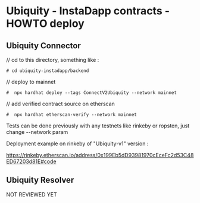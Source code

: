 # Ubiquity - InstaDapp contracts - HOWTO deploy



## Ubiquity Connector

// cd to this directory, something like : 

`# cd ubiquity-instadapp/backend`

// deploy to mainnet

`#  npx hardhat deploy --tags ConnectV2Ubiquity --network mainnet`

// add verified contract source on etherscan 

`#  npx hardhat etherscan-verify --network mainnet`


Tests can be done previously with any testnets like rinkeby or ropsten, just change --network param

Deployment example on rinkeby of "Ubiquity-v1" version : 

https://rinkeby.etherscan.io/address/0x199Eb5dD93981970cEceFc2d53C48ED67203d81E#code


## Ubiquity Resolver

NOT REVIEWED YET 
